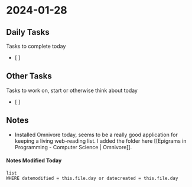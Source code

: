 
# 2024-01-28

## Daily Tasks
Tasks to complete today
- [ ]

## Other Tasks
Tasks to work on, start or otherwise think about today
- [ ]

## Notes

- Installed Omnivore today, seems to be a really good application for keeping a living web-reading list. I added the folder here [[Epigrams in Programming - Computer Science | Omnivore]].


#### Notes Modified Today
```dataview
list
WHERE datemodified = this.file.day or datecreated = this.file.day 
```

